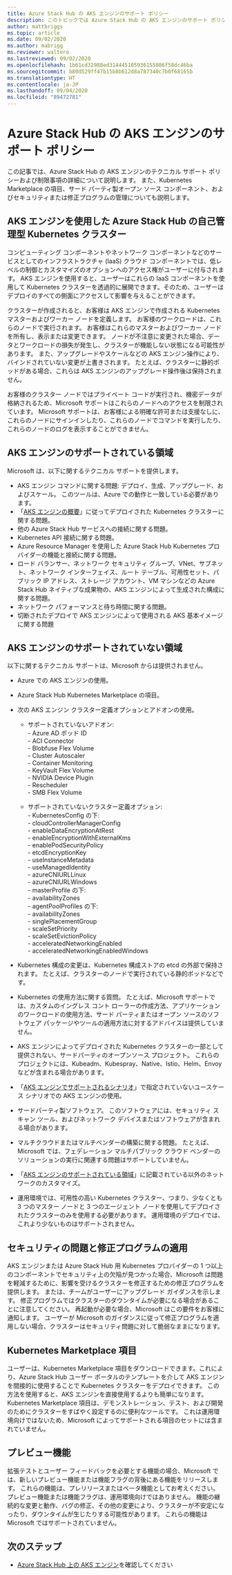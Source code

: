 ```yaml
---
title: Azure Stack Hub の AKS エンジンのサポート ポリシー
description: このトピックでは Azure Stack Hub の AKS エンジンのサポート ポリシーについて説明します。
author: mattbriggs
ms.topic: article
ms.date: 09/02/2020
ms.author: mabrigg
ms.reviewer: waltero
ms.lastreviewed: 09/02/2020
ms.openlocfilehash: 1b61cd32988ed314445105936155806f58dc46ba
ms.sourcegitcommit: b80d529ff47b15b8b612d8a787340c7b0f68165b
ms.translationtype: HT
ms.contentlocale: ja-JP
ms.lasthandoff: 09/04/2020
ms.locfileid: "89472781"
---
```

# <a name="support-policies-for-aks-engine-on-azure-stack-hub"></a>Azure Stack Hub の AKS エンジンのサポート ポリシー

この記事では、Azure Stack Hub の AKS エンジンのテクニカル サポート ポリシーおよび制限事項の詳細について説明します。 また、Kubernetes Marketplace の項目、サード パーティ製オープン ソース コンポーネント、およびセキュリティまたは修正プログラムの管理についても説明します。 

## <a name="self-managed-kubernetes-clusters-on-azure-stack-hub-with-aks-engine"></a>AKS エンジンを使用した Azure Stack Hub の自己管理型 Kubernetes クラスター

コンピューティング コンポーネントやネットワーク コンポーネントなどのサービスとしてのインフラストラクチャ (IaaS) クラウド コンポーネントでは、低レベルの制御とカスタマイズのオプションへのアクセス権がユーザーに付与されます。 AKS エンジンを使用すると、ユーザーはこれらの IaaS コンポーネントを使用して Kubernetes クラスターを透過的に展開できます。そのため、ユーザーはデプロイのすべての側面にアクセスして影響を与えることができます。

クラスターが作成されると、お客様は AKS エンジンで作成される Kubernetes マスターおよびワーカー ノードを定義します。 お客様のワークロードは、これらのノードで実行されます。 お客様はこれらのマスターおよびワーカー ノードを所有し、表示または変更できます。 ノードが不注意に変更された場合、データとワークロードの損失が発生し、クラスターが機能しない状態になる可能性があります。 また、アップグレードやスケールなどの AKS エンジン操作により、バインドされていない変更が上書きされます。 たとえば、クラスターに静的ポッドがある場合、これらは AKS エンジンのアップグレード操作後は保持されません。

お客様のクラスター ノードではプライベート コードが実行され、機密データが格納されるため、Microsoft サポートはこれらのノードへのアクセスを制限されています。 Microsoft サポートは、お客様による明確な許可または支援なしに、これらのノードにサインインしたり、これらのノードでコマンドを実行したり、これらのノードのログを表示することができません。

## <a name="aks-engine-supported-areas"></a>AKS エンジンのサポートされている領域

Microsoft は、以下に関するテクニカル サポートを提供します。

-  AKS エンジン コマンドに関する問題: デプロイ、生成、アップグレード、およびスケール。 このツールは、Azure での動作と一致している必要があります。
-  「[AKS エンジンの概要](azure-stack-kubernetes-aks-engine-overview.md)」に従ってデプロイされた Kubernetes クラスターに関する問題。
-  他の Azure Stack Hub サービスへの接続に関する問題。 
-  Kubernetes API 接続に関する問題。
-  Azure Resource Manager を使用した Azure Stack Hub Kubernetes プロバイダーの機能と接続に関する問題。
-  ロード バランサー、ネットワーク セキュリティ グループ、VNet、サブネット、ネットワーク インターフェイス、ルート テーブル、可用性セット、パブリック IP アドレス、ストレージ アカウント、VM マシンなどの Azure Stack Hub ネイティブな成果物の、AKS エンジンによって生成された構成に関する問題。 
-  ネットワーク パフォーマンスと待ち時間に関する問題。
-  切断されたデプロイで AKS エンジンによって使用される AKS 基本イメージに関する問題 

## <a name="aks-engine-areas-not-supported"></a>AKS エンジンのサポートされていない領域

以下に関するテクニカル サポートは、Microsoft からは提供されません。

-  Azure での AKS エンジンの使用。
-  Azure Stack Hub Kubernetes Marketplace の項目。
-  次の AKS エンジン クラスター定義オプションとアドオンの使用。
    -  サポートされていないアドオン:  
            -  Azure AD ポッド ID  
            -  ACI Connector  
            -  Blobfuse Flex Volume  
            -  Cluster Autoscaler  
            -  Container Monitoring  
            -  KeyVault Flex Volume  
            -  NVIDIA Device Plugin  
            -  Rescheduler  
            -  SMB Flex Volume  
        
    -  サポートされていないクラスター定義オプション:  
            -  KubernetesConfig の下:  
                    -  cloudControllerManagerConfig  
                    -  enableDataEncryptionAtRest  
                    -  enableEncryptionWithExternalKms  
                    -  enablePodSecurityPolicy  
                    -  etcdEncryptionKey  
                    -  useInstanceMetadata  
                    -  useManagedIdentity  
                    -  azureCNIURLLinux  
                    -  azureCNIURLWindows  
            -  masterProfile の下:  
                    -  availabilityZones  
            -  agentPoolProfiles の下:  
                    -  availabilityZones  
                    -  singlePlacementGroup  
                    -  scaleSetPriority  
                    -  scaleSetEvictionPolicy  
                    -  acceleratedNetworkingEnabled  
                    -  acceleratedNetworkingEnabledWindows

-  Kubernetes 構成の変更は、Kubernetes 構成ストアの etcd の外部で保持されます。 たとえば、クラスターのノードで実行されている静的ポッドなどです。
-  Kubernetes の使用方法に関する質問。 たとえば、Microsoft サポートでは、カスタムのイングレス コント ローラーの作成方法、アプリケーションのワークロードの使用方法、サード パーティまたはオープン ソースのソフトウェア パッケージやツールの適用方法に対するアドバイスは提供していません。
-  AKS エンジンによってデプロイされた Kubernetes クラスターの一部として提供されない、サードパーティのオープンソース プロジェクト。 これらのプロジェクトには、Kubeadm、Kubespray、Native、Istio、Helm、Envoy などが含まれる場合があります。
-  「[AKS エンジンでサポートされるシナリオ](azure-stack-kubernetes-aks-engine-overview.md#supported-scenarios-with-the-aks-engine)」で指定されていないユースケース シナリオでの AKS エンジンの使用。
-  サードパーティ製ソフトウェア。 このソフトウェアには、セキュリティ スキャン ツール、およびネットワーク デバイスまたはソフトウェアが含まれる場合があります。
-  マルチクラウドまたはマルチベンダーの構築に関する問題。 たとえば、Microsoft では、フェデレーション マルチパブリック クラウド ベンダーのソリューションの実行に関連する問題はサポートしていません。
-  「[AKS エンジンのサポートされている領域](#aks-engine-supported-areas)」に記載されている以外のネットワークのカスタマイズ。
-  運用環境では、可用性の高い Kubernetes クラスター、つまり、少なくとも 3 つのマスター ノードと 3 つのエージェント ノードを使用してデプロイされたクラスターのみを使用する必要があります。 運用環境のデプロイでは、これより少ないものはサポートされません。

##  <a name="security-issues-and-patching"></a>セキュリティの問題と修正プログラムの適用

AKS エンジンまたは Azure Stack Hub 用 Kubernetes プロバイダーの 1 つ以上のコンポーネントでセキュリティ上の欠陥が見つかった場合、Microsoft は問題を軽減するために、影響を受けるクラスターを修正するための修正プログラムを提供します。 または、チームがユーザーにアップグレード ガイダンスを示します。 修正プログラムではクラスターのダウンタイムが必要になる場合があることに注意してください。 再起動が必要な場合、Microsoft はこの要件をお客様に通知します。 ユーザーが Microsoft のガイダンスに従って修正プログラムを適用しない場合、クラスターはセキュリティ問題に対して脆弱なままになります。

## <a name="kubernetes-marketplace-item"></a>Kubernetes Marketplace 項目

ユーザーは、Kubernetes Marketplace 項目をダウンロードできます。これにより、Azure Stack Hub ユーザー ポータルのテンプレートを介して AKS エンジンを間接的に使用することで Kubernetes クラスターをデプロイできます。 この方法を使用すると、AKS エンジンを直接使用するよりも簡単になります。 Kubernetes Marketplace 項目は、デモンストレーション、テスト、および開発のためにクラスターをすばやく設定するのに便利なツールです。 これは運用環境向けではないため、Microsoft によってサポートされる項目のセットには含まれていません。

## <a name="preview-features"></a>プレビュー機能

拡張テストとユーザー フィードバックを必要とする機能の場合、Microsoft では、新しいプレビュー機能または機能フラグの背後にある機能をリリースします。 これらの機能は、プレリリースまたはベータ機能としてお考えください。 プレビュー機能または機能フラグは、運用環境向けではありません。 機能の継続的な変更と動作、バグの修正、その他の変更により、クラスターが不安定になったり、ダウンタイムが生じたりする可能性があります。 これらの機能は Microsoft ではサポートされていません。

## <a name="next-steps"></a>次のステップ

- [Azure Stack Hub 上の AKS エンジン](azure-stack-kubernetes-aks-engine-overview.md)を確認してください